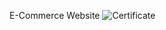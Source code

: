E-Commerce Website
![Certificate](https://github.com/Harshji00001/E-Commerce/assets/108262885/ec7e9aba-9ca6-44cb-851b-bf8507419a40)
